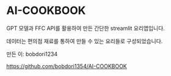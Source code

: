 # AI-COOKBOOK
GPT 모델과 FFC API를 활용하여 만든 간단한 streamlit 요리앱입니다.

데이터는 편의점 재료를 통하여 만들 수 있는 요리들로 구성되었습니다.

만든 이: bobdori1234

https://github.com/bobdori1354/AI-COOKBOOK
